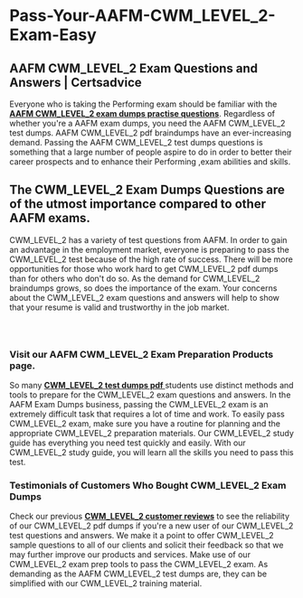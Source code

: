 # Pass-Your-AAFM-CWM_LEVEL_2-Exam-Easy
<h2><strong>AAFM CWM_LEVEL_2 Exam Questions and Answers | Certsadvice</strong></h2> <p>Everyone who is taking the Performing exam should be familiar with the <a href="http://www.certsadvice.com/aafm/cwm_level_2-practice-questions"><strong>AAFM CWM_LEVEL_2 exam dumps practise questions</strong></a>. Regardless of whether you&#39;re a AAFM exam dumps, you need the AAFM CWM_LEVEL_2 test dumps. AAFM CWM_LEVEL_2 pdf braindumps have an ever-increasing demand. Passing the AAFM CWM_LEVEL_2 test dumps questions is something that a large number of people aspire to do in order to better their career prospects and to enhance their Performing ,exam abilities and skills.</p> <h2><strong>The CWM_LEVEL_2 Exam Dumps Questions are of the utmost importance compared to other AAFM exams.</strong></h2> <p>CWM_LEVEL_2 has a variety of test questions from AAFM. In order to gain an advantage in the employment market, everyone is preparing to pass the CWM_LEVEL_2 test because of the high rate of success. There will be more opportunities for those who work hard to get CWM_LEVEL_2 pdf dumps than for others who don&#39;t do so. As the demand for CWM_LEVEL_2 braindumps grows, so does the importance of the exam. Your concerns about the CWM_LEVEL_2 exam questions and answers will help to show that your resume is valid and trustworthy in the job market.</p> <p><a href="http://www.certsadvice.com/aafm/cwm_level_2-practice-questions" style="display: block; padding: 1em 0; text-align: center; "><img alt="" src="https://1.bp.blogspot.com/-RUOr8Wn-CRk/YUYAxC8kcHI/AAAAAAAAAnw/F7BbdI3tw8QDj5z8iX0vQAioQzKiUxduwCLcBGAsYHQ/s0/unnamed.jpg" /></a></p> <h3><strong>Visit our AAFM CWM_LEVEL_2 Exam Preparation Products page.</strong></h3> <p>So many <a href="http://www.certsadvice.com/aafm/cwm_level_2-practice-questions"><strong>CWM_LEVEL_2 test dumps pdf </strong></a>students use distinct methods and tools to prepare for the CWM_LEVEL_2 exam questions and answers. In the AAFM Exam Dumps business, passing the CWM_LEVEL_2 exam is an extremely difficult task that requires a lot of time and work. To easily pass CWM_LEVEL_2 exam, make sure you have a routine for planning and the appropriate CWM_LEVEL_2 preparation materials. Our CWM_LEVEL_2 study guide has everything you need test quickly and easily. With our CWM_LEVEL_2 study guide, you will learn all the skills you need to pass this test.</p> <h3><strong>Testimonials of Customers Who Bought CWM_LEVEL_2 Exam Dumps</strong></h3> <p>Check our previous <a href="http://www.certsadvice.com/aafm/cwm_level_2-practice-questions"><strong>CWM_LEVEL_2 customer reviews</strong></a> to see the reliability of our CWM_LEVEL_2 pdf dumps if you&#39;re a new user of our CWM_LEVEL_2 test questions and answers. We make it a point to offer CWM_LEVEL_2 sample questions to all of our clients and solicit their feedback so that we may further improve our products and services. Make use of our CWM_LEVEL_2 exam prep tools to pass the CWM_LEVEL_2 exam. As demanding as the AAFM CWM_LEVEL_2 test dumps are, they can be simplified with our CWM_LEVEL_2 training material.</p>
